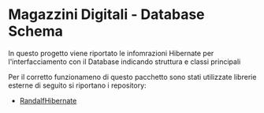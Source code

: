 # Magazzini Digitali - Database Schema

In questo progetto viene riportato le infomrazioni Hibernate per l'interfacciamento con il Database indicando struttura e classi principali

Per il corretto funzionameno di questo pacchetto sono stati utilizzate librerie esterne di seguito si riportano i repository:

* [RandalfHibernate](https://github.com/RandalfMx/RandalfProtocol/tree/master/RandalfHibernate)

